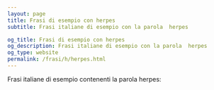 ```yaml
---
layout: page
title: Frasi di esempio con herpes 
subtitle: Frasi italiane di esempio con la parola  herpes

og_title: Frasi di esempio con herpes 
og_description: Frasi italiane di esempio con la parola  herpes
og_type: website
permalink: /frasi/h/herpes.html
---
```


Frasi italiane di esempio contenenti la parola herpes:


